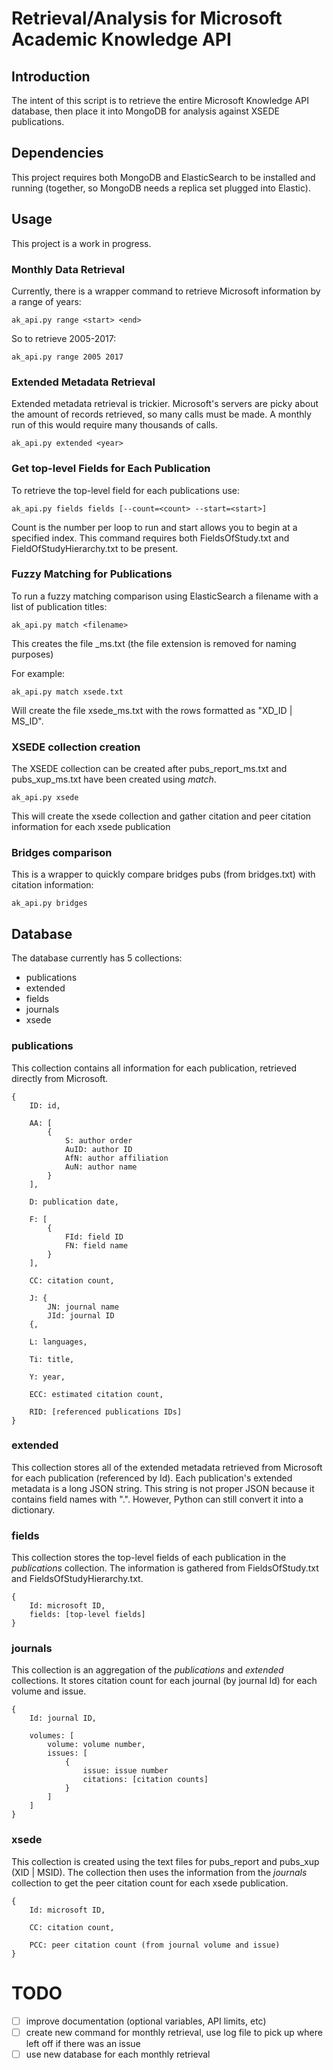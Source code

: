 # Retrieval/Analysis for Microsoft Academic Knowledge API

## Introduction

The intent of this script is to retrieve the entire Microsoft Knowledge API database, then place it into MongoDB for analysis against XSEDE publications.

## Dependencies

This project requires both MongoDB and ElasticSearch to be installed and running (together, so MongoDB needs a replica set plugged into Elastic).

## Usage

This project is a work in progress.

### Monthly Data Retrieval

Currently, there is a wrapper command to retrieve Microsoft information by a range of years:

    ak_api.py range <start> <end>
    
So to retrieve 2005-2017:

    ak_api.py range 2005 2017
    
### Extended Metadata Retrieval

Extended metadata retrieval is trickier. Microsoft's servers are picky about the amount of records retrieved, so many calls must be made. A monthly run of this would require many thousands of calls.

    ak_api.py extended <year>
    
### Get top-level Fields for Each Publication

To retrieve the top-level field for each publications use:

    ak_api.py fields fields [--count=<count> --start=<start>]
    
Count is the number per loop to run and start allows you to begin at a specified index. This command requires both FieldsOfStudy.txt and FieldOfStudyHierarchy.txt to be present.

### Fuzzy Matching for Publications

To run a fuzzy matching comparison using ElasticSearch a filename with a list of publication titles:

    ak_api.py match <filename>

This creates the file <filename>_ms.txt (the file extension is removed for naming purposes)

For example:

    ak_api.py match xsede.txt 
    
Will create the file xsede_ms.txt with the rows formatted as "XD_ID | MS_ID".

### XSEDE collection creation

The XSEDE collection can be created after pubs_report_ms.txt and pubs_xup_ms.txt have been created using *match*.

    ak_api.py xsede
    
This will create the xsede collection and gather citation and peer citation information for each xsede publication

### Bridges comparison

This is a wrapper to quickly compare bridges pubs (from bridges.txt) with citation information:

    ak_api.py bridges

## Database

The database currently has 5 collections:

- publications
- extended
- fields
- journals
- xsede

### publications

This collection contains all information for each publication, retrieved directly from Microsoft.

```
{
    ID: id,
    
    AA: [
        {
            S: author order
            AuID: author ID
            AfN: author affiliation
            AuN: author name
        }
    ],
    
    D: publication date,
    
    F: [
        {
            FId: field ID
            FN: field name
        }
    ],
    
    CC: citation count,
    
    J: {
        JN: journal name
        JId: journal ID
    {,
    
    L: languages,
    
    Ti: title,
    
    Y: year,
    
    ECC: estimated citation count,
    
    RID: [referenced publications IDs]
}
```

### extended

This collection stores all of the extended metadata retrieved from Microsoft for each publication (referenced by Id). Each publication's extended metadata is a long JSON string. This string is not proper JSON because it contains field names with ".". However, Python can still convert it into a dictionary.

### fields

This collection stores the top-level fields of each publication in the *publications* collection. The information is gathered from FieldsOfStudy.txt and FieldsOfStudyHierarchy.txt.

```
{
    Id: microsoft ID,
    fields: [top-level fields]
}
```

### journals

This collection is an aggregation of the *publications* and *extended* collections. It stores citation count for each journal (by journal Id) for each volume and issue.

```
{
    Id: journal ID,
    
    volumes: [
        volume: volume number,
        issues: [
            {
                issue: issue number
                citations: [citation counts]
            }
        ]
    ]
}
```

### xsede
    
This collection is created using the text files for pubs_report and pubs_xup (XID | MSID). The collection then uses the information from the *journals* collection to get the peer citation count for each xsede publication.

```
{
    Id: microsoft ID,
    
    CC: citation count,
    
    PCC: peer citation count (from journal volume and issue)
}
```

# TODO

- [ ] improve documentation (optional variables, API limits, etc)
- [ ] create new command for monthly retrieval, use log file to pick up where left off if there was an issue
- [ ] use new database for each monthly retrieval
